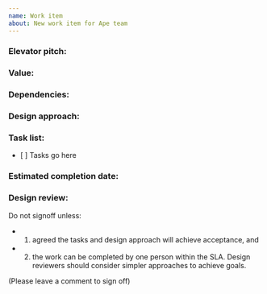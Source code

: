 ```yaml
---
name: Work item
about: New work item for Ape team
---
```


### Elevator pitch:

<!-- 1-2 line summary of the scope of this work item -->

### Value:

<!--
  Who is this for?
  Persona or group of people whom will derive value from the scenario.
  What benefits will be achieved or business metrics improved?
-->

### Dependencies:

<!-- Call out key people, teams, tech dependencies, or assumptions. -->

### Design approach:

<!--
  Free text / diagram / whiteboard picture / etc. that clearly shows your approach and considerations to build the task list.
  Existing code patterns in production code base that you will base your work off of.
-->

### Task list:

<!-- Bulleted list describing the exit criteria, desired end state and any documentation, monitors, work for DRI, etc. that will need to be added to make sure someone else can support once it's live. -->

- \[ \] Tasks go here

### Estimated completion date:

### Design review:

<!-- 1-2 people needed for signoff -->

Do not signoff unless:

- 1. agreed the tasks and design approach will achieve acceptance, and
- 2. the work can be completed by one person within the SLA.
     Design reviewers should consider simpler approaches to achieve goals.

(Please leave a comment to sign off)
